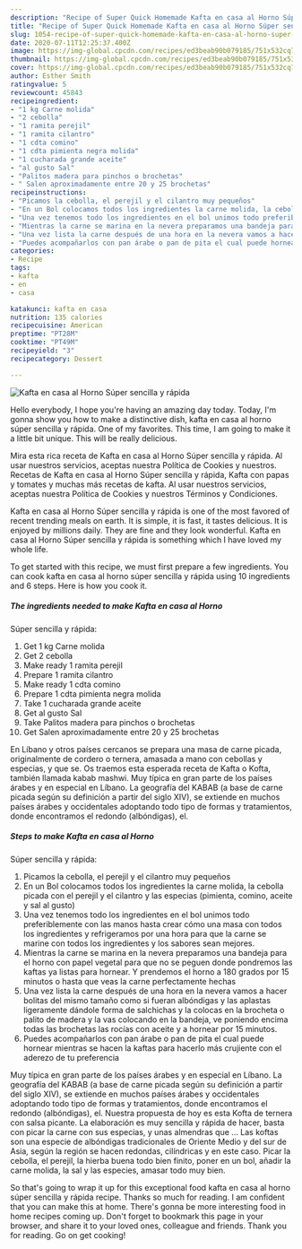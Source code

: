 ```yaml
---
description: "Recipe of Super Quick Homemade Kafta en casa al Horno Súper sencilla y rápida"
title: "Recipe of Super Quick Homemade Kafta en casa al Horno Súper sencilla y rápida"
slug: 1054-recipe-of-super-quick-homemade-kafta-en-casa-al-horno-super-sencilla-y-rapida
date: 2020-07-11T12:25:37.400Z
image: https://img-global.cpcdn.com/recipes/ed3beab90b079185/751x532cq70/kafta-en-casa-al-horno-super-sencilla-y-rapida-foto-principal.jpg
thumbnail: https://img-global.cpcdn.com/recipes/ed3beab90b079185/751x532cq70/kafta-en-casa-al-horno-super-sencilla-y-rapida-foto-principal.jpg
cover: https://img-global.cpcdn.com/recipes/ed3beab90b079185/751x532cq70/kafta-en-casa-al-horno-super-sencilla-y-rapida-foto-principal.jpg
author: Esther Smith
ratingvalue: 5
reviewcount: 45843
recipeingredient:
- "1 kg Carne molida"
- "2 cebolla"
- "1 ramita perejil"
- "1 ramita cilantro"
- "1 cdta comino"
- "1 cdta pimienta negra molida"
- "1 cucharada grande aceite"
- "al gusto Sal"
- "Palitos madera para pinchos o brochetas"
- " Salen aproximadamente entre 20 y 25 brochetas"
recipeinstructions:
- "Picamos la cebolla, el perejil y el cilantro muy pequeños"
- "En un Bol colocamos todos los ingredientes la carne molida, la cebolla picada con el perejil y el cilantro y las especias (pimienta, comino, aceite y sal al gusto)"
- "Una vez tenemos todo los ingredientes en el bol unimos todo preferiblemente con las manos hasta crear cómo una masa con todos los ingredientes y refrigeramos por una hora para que la carne se marine con todos los ingredientes y los sabores sean mejores."
- "Mientras la carne se marina en la nevera preparamos una bandeja para el horno con papel vegetal para que no se peguen donde pondremos las kaftas ya listas para hornear. Y prendemos el horno a 180 grados por 15 minutos o hasta que veas la carne perfectamente hechas"
- "Una vez lista la carne después de una hora en la nevera vamos a hacer bolitas del mismo tamaño como si fueran albóndigas y las aplastas ligeramente dándole forma de salchichas y la colocas en la brocheta o palito de madera y la vas colocando en la bandeja, ve poniendo encima todas las brochetas las rocías con aceite y a hornear por 15 minutos."
- "Puedes acompañarlos con pan árabe o pan de pita el cual puede hornear mientras se hacen la kaftas para hacerlo más crujiente con el aderezo de tu preferencia"
categories:
- Recipe
tags:
- kafta
- en
- casa

katakunci: kafta en casa 
nutrition: 135 calories
recipecuisine: American
preptime: "PT28M"
cooktime: "PT49M"
recipeyield: "3"
recipecategory: Dessert

---
```



![Kafta en casa al Horno
Súper sencilla y rápida](https://img-global.cpcdn.com/recipes/ed3beab90b079185/751x532cq70/kafta-en-casa-al-horno-super-sencilla-y-rapida-foto-principal.jpg)

Hello everybody, I hope you're having an amazing day today. Today, I'm gonna show you how to make a distinctive dish, kafta en casa al horno
súper sencilla y rápida. One of my favorites. This time, I am going to make it a little bit unique. This will be really delicious.

Mira esta rica receta de Kafta en casa al Horno Súper sencilla y rápida. Al usar nuestros servicios, aceptas nuestra Política de Cookies y nuestros. Recetas de Kafta en casa al Horno Súper sencilla y rápida, Kafta con papas y tomates y muchas más recetas de kafta. Al usar nuestros servicios, aceptas nuestra Política de Cookies y nuestros Términos y Condiciones.

Kafta en casa al Horno
Súper sencilla y rápida is one of the most favored of recent trending meals on earth. It is simple, it is fast, it tastes delicious. It is enjoyed by millions daily. They are fine and they look wonderful. Kafta en casa al Horno
Súper sencilla y rápida is something which I have loved my whole life.


To get started with this recipe, we must first prepare a few ingredients. You can cook kafta en casa al horno
súper sencilla y rápida using 10 ingredients and 6 steps. Here is how you cook it.

<!--inarticleads1-->

##### The ingredients needed to make Kafta en casa al Horno
Súper sencilla y rápida:

1. Get 1 kg Carne molida
1. Get 2 cebolla
1. Make ready 1 ramita perejil
1. Prepare 1 ramita cilantro
1. Make ready 1 cdta comino
1. Prepare 1 cdta pimienta negra molida
1. Take 1 cucharada grande aceite
1. Get al gusto Sal
1. Take Palitos madera para pinchos o brochetas
1. Get  Salen aproximadamente entre 20 y 25 brochetas


En Líbano y otros países cercanos se prepara una masa de carne picada, originalmente de cordero o ternera, amasada a mano con cebollas y especias, y que se. Os traemos esta esperada receta de Kafta o Kofta, también llamada kabab mashwi. Muy típica en gran parte de los países árabes y en especial en Líbano. La geografía del KABAB (a base de carne picada según su definición a partir del siglo XIV), se extiende en muchos países árabes y occidentales adoptando todo tipo de formas y tratamientos, donde encontramos el redondo (albóndigas), el. 

<!--inarticleads2-->

##### Steps to make Kafta en casa al Horno
Súper sencilla y rápida:

1. Picamos la cebolla, el perejil y el cilantro muy pequeños
1. En un Bol colocamos todos los ingredientes la carne molida, la cebolla picada con el perejil y el cilantro y las especias (pimienta, comino, aceite y sal al gusto)
1. Una vez tenemos todo los ingredientes en el bol unimos todo preferiblemente con las manos hasta crear cómo una masa con todos los ingredientes y refrigeramos por una hora para que la carne se marine con todos los ingredientes y los sabores sean mejores.
1. Mientras la carne se marina en la nevera preparamos una bandeja para el horno con papel vegetal para que no se peguen donde pondremos las kaftas ya listas para hornear. Y prendemos el horno a 180 grados por 15 minutos o hasta que veas la carne perfectamente hechas
1. Una vez lista la carne después de una hora en la nevera vamos a hacer bolitas del mismo tamaño como si fueran albóndigas y las aplastas ligeramente dándole forma de salchichas y la colocas en la brocheta o palito de madera y la vas colocando en la bandeja, ve poniendo encima todas las brochetas las rocías con aceite y a hornear por 15 minutos.
1. Puedes acompañarlos con pan árabe o pan de pita el cual puede hornear mientras se hacen la kaftas para hacerlo más crujiente con el aderezo de tu preferencia


Muy típica en gran parte de los países árabes y en especial en Líbano. La geografía del KABAB (a base de carne picada según su definición a partir del siglo XIV), se extiende en muchos países árabes y occidentales adoptando todo tipo de formas y tratamientos, donde encontramos el redondo (albóndigas), el. Nuestra propuesta de hoy es esta Kofta de ternera con salsa picante. La elaboración es muy sencilla y rápida de hacer, basta con picar la carne con sus especias, y unas almendras que … Las koftas son una especie de albóndigas tradicionales de Oriente Medio y del sur de Asia, según la región se hacen redondas, cilíndricas y en este caso. Picar la cebolla, el perejil, la hierba buena todo bien finito, poner en un bol, añadir la carne molida, la sal y las especies, amasar todo muy bien. 

So that's going to wrap it up for this exceptional food kafta en casa al horno
súper sencilla y rápida recipe. Thanks so much for reading. I am confident that you can make this at home. There's gonna be more interesting food in home recipes coming up. Don't forget to bookmark this page in your browser, and share it to your loved ones, colleague and friends. Thank you for reading. Go on get cooking!
